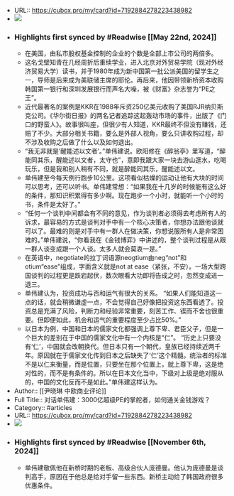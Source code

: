 - URL:: https://cubox.pro/my/card?id=7192884278223438982
- ![](https://image.cubox.pro/1716368822815/345778/image.png)
- ### Highlights first synced by #Readwise [[May 22nd, 2024]]
    - 在美国，由私市股权基金控制的企业的个数是全部上市公司的两倍多。
    - 这名戈壁知青在几经周折后重续学业，进入北京对外贸易学院（现对外经济贸易大学）读书，并于1980年成为新中国第一批公派美国的留学生之一，导师是后来成为美联储主席的耶伦。再后来，他因带领新桥资本收购韩国第一银行和深圳发展银行而声名大噪，被《财富》杂志誉为“PE之王”。
    - 近代最著名的案例是KKR在1988年斥资250亿美元收购了美国RJR纳贝斯克公司。《华尔街日报》的两名记者追踪这起轰动市场的事件，出版了《门口的野蛮人》。故事很叫座，但很少有人知道，KKR最终不但没有赚钱，还赔了不少。大部分相关书籍，要么是外部人视角，要么只讲收购过程，却不涉及收购之后做了什么以及如何退出。
    - “我无非就是‘醒能述以文者’。”单伟建说。欧阳修在《醉翁亭》里写道，“醉能同其乐，醒能述以文者，太守也”，意即我跟大家一块去游山逛水，吃喝玩乐，但是我和别人稍有不同，就是醉能同其乐，醒能述以文。
    - 单伟建至今每天例行跑步10公里。这项看似枯燥的运动让他有大块的时间可以思考，还可以听书。单伟建常想：“如果我在十几岁的时候能有这么好的条件，那知识积累得有多少啊。现在跑步一个小时，就能听一个小时的书，条件是太好了。”
    - “任何一个谈判中间都会有不同的意见，作为谈判者必须得去考虑所有人的诉求，最容易的方式是谈判对手中有一个核心决策者，你想办法跟他谈就可以了。最难的则是对手中有一群人在做决策，你想说服所有人是非常困难的。”单伟建说，“你看我在《金钱博弈》中讲述的，整个谈判过程是从跟一群人谈变成跟一个人谈。太多人就会莫衷一是。”
    - 在英语中，negotiate的拉丁词语源neogtium由neg“not”和otium“ease”组成，字面含义就是not at ease（紧张，不安）。一场大型跨国谈判的过程更是跌宕起伏，数次眼看大功即将告成之时，忽然变成进一退三。
    - 单伟建认为，投资成功与否和运气有很大的关系。 
  “如果人们能知道这一点的话，就会稍微谦虚一点，不会觉得自己好像把投资这东西看透了。投资总是充满了风险，判断力和经验非常重要，刻苦工作、锲而不舍也很重要。但即便如此，机会和运气的重要程度至少占比50%。”
    - 以日本为例，中国和日本的儒家文化都强调上尊下卑、君臣父子，但是一个巨大的差别在于中国的儒家文化中有一个内核是“仁”。 
  “历史上只要没有‘仁’，中国就会改朝换代。但日本只有一个朝代，皇族已经持续近两千年。原因就在于儒家文化传到日本之后缺失了‘仁’这个精髓。统治者的标准不是以仁来衡量，而是位置，只要坐在那个位置上，就上尊下卑，这是绝对性的，而不是有条件的。所以在日本文化当中，下级对上级是绝对服从的，中国的文化反而不是如此。”单伟建这样认为。
- Author:: [[尹晓琳 中欧商业评论]]
- Full Title:: 对话单伟建：3000亿超级PE的掌舵者，如何通关金钱游戏？
- Category:: #articles
- URL:: https://cubox.pro/my/card?id=7192884278223438982
- ![](https://image.cubox.pro/1716368822815/345778/image.png)
- ### Highlights first synced by #Readwise [[November 6th, 2024]]
    - 单伟建敬佩他在新桥时期的老板、高级合伙人庞德曼。他认为庞德曼是谈判高手，原因在于他总是给对手留一些东西。新桥主动给了韩国政府很多优惠条件。

